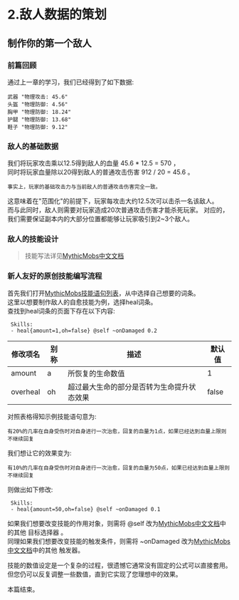 # 2.敌人数据的策划
## 制作你的第一个敌人
### 前篇回顾
通过上一章的学习，我们已经得到了如下数据:

    武器 "物理攻击: 45.6"
    头盔 "物理防御: 4.56"
    胸甲 "物理防御: 18.24"
    护腿 "物理防御: 13.68"
    鞋子 "物理防御: 9.12"

### 敌人的基础数据
我们将玩家攻击乘以12.5得到敌人的血量 45.6 * 12.5 = 570 ，  
同时将玩家血量除以20得到敌人的普通攻击伤害 912 / 20 = 45.6 。

    事实上，玩家的基础攻击力与当前敌人的普通攻击伤害完全一致。

这意味着在"范围化"的前提下，玩家每攻击大约12.5次可以击杀一名该敌人。  
而与此同时，敌人则需要对玩家造成20次普通攻击伤害才能杀死玩家。
对应的，我们需要保证副本内的大部分位置都能够让玩家吸引到2~3个敌人。  

### 敌人的技能设计

>技能写法详见[MythicMobs中文文档](https://gitlab.com/TranslatedByShark/Mythic-Manual-CN/-/wikis/%E6%8A%80%E8%83%BD/%E6%A6%82%E8%A7%88)

### 新人友好的原创技能编写流程

首先我们打开[MythicMobs技能语句列表](https://gitlab.com/TranslatedByShark/Mythic-Manual-CN/-/wikis/%E6%8A%80%E8%83%BD/%E5%88%97%E8%A1%A8)，从中选择自己想要的词条。  
这里以想要制作敌人的自愈技能为例，选择heal词条。  
查找到heal词条的页面下存在以下内容:

     Skills:
     - heal{amount=1,oh=false} @self ~onDamaged 0.2

| 修改项名     | 别称  | 描述                    | 默认值   |
|----------|-----|-----------------------|-------|
| amount   | a   | 所恢复的生命数值              | 1     |
| overheal | oh  | 超过最大生命的部分是否转为生命提升状态效果 | false |

对照表格得知示例技能语句意为:  
    
    有20%的几率在自身受伤时对自身进行一次治愈，回复的血量为1点，如果已经达到血量上限则不继续回复

我们想让它的效果变为:

    有10%的几率在自身受伤时对自身进行一次治愈，回复的血量为50点，如果已经达到血量上限则不继续回复

则做出如下修改:

     Skills:
     - heal{amount=50,oh=false} @self ~onDamaged 0.1

如果我们想要改变技能的作用对象，则需将 @self 改为[MythicMobs中文文档](https://gitlab.com/TranslatedByShark/Mythic-Manual-CN/-/wikis/%E6%8A%80%E8%83%BD/%E7%9B%AE%E6%A0%87%E9%80%89%E6%8B%A9%E5%99%A8)中的其他 目标选择器 。  
同理如果我们想要改变技能的触发条件，则需将 ~onDamaged 改为[MythicMobs中文文档](https://gitlab.com/TranslatedByShark/Mythic-Manual-CN/-/wikis/%E6%8A%80%E8%83%BD/%E8%A7%A6%E5%8F%91%E5%99%A8)中的其他 触发器。  

技能的数值设定是一个复杂的过程，很遗憾它通常没有固定的公式可以直接套用。  
但您仍可以反复调整一些数值，直到它实现了您理想中的效果。

本篇结束。
